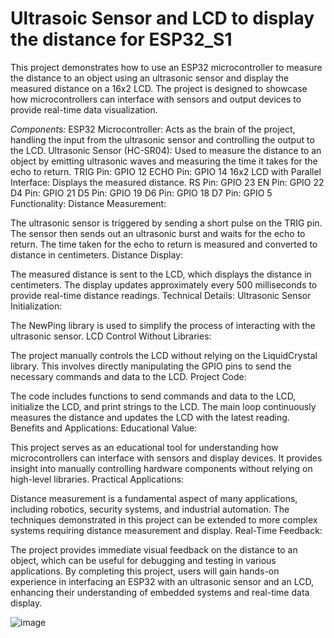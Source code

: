 # Ultrasoic Sensor and LCD to display the distance for ESP32_S1
This project demonstrates how to use an ESP32 microcontroller to measure the distance to an object using an ultrasonic sensor and display the measured distance on a 16x2 LCD. The project is designed to showcase how microcontrollers can interface with sensors and output devices to provide real-time data visualization.

*Components:*
ESP32 Microcontroller: Acts as the brain of the project, handling the input from the ultrasonic sensor and controlling the output to the LCD.
Ultrasonic Sensor (HC-SR04): Used to measure the distance to an object by emitting ultrasonic waves and measuring the time it takes for the echo to return.
TRIG Pin: GPIO 12
ECHO Pin: GPIO 14
16x2 LCD with Parallel Interface: Displays the measured distance.
RS Pin: GPIO 23
EN Pin: GPIO 22
D4 Pin: GPIO 21
D5 Pin: GPIO 19
D6 Pin: GPIO 18
D7 Pin: GPIO 5
Functionality:
Distance Measurement:

The ultrasonic sensor is triggered by sending a short pulse on the TRIG pin.
The sensor then sends out an ultrasonic burst and waits for the echo to return.
The time taken for the echo to return is measured and converted to distance in centimeters.
Distance Display:

The measured distance is sent to the LCD, which displays the distance in centimeters.
The display updates approximately every 500 milliseconds to provide real-time distance readings.
Technical Details:
Ultrasonic Sensor Initialization:

The NewPing library is used to simplify the process of interacting with the ultrasonic sensor.
LCD Control Without Libraries:

The project manually controls the LCD without relying on the LiquidCrystal library. This involves directly manipulating the GPIO pins to send the necessary commands and data to the LCD.
Project Code:

The code includes functions to send commands and data to the LCD, initialize the LCD, and print strings to the LCD.
The main loop continuously measures the distance and updates the LCD with the latest reading.
Benefits and Applications:
Educational Value:

This project serves as an educational tool for understanding how microcontrollers can interface with sensors and display devices.
It provides insight into manually controlling hardware components without relying on high-level libraries.
Practical Applications:

Distance measurement is a fundamental aspect of many applications, including robotics, security systems, and industrial automation.
The techniques demonstrated in this project can be extended to more complex systems requiring distance measurement and display.
Real-Time Feedback:

The project provides immediate visual feedback on the distance to an object, which can be useful for debugging and testing in various applications.
By completing this project, users will gain hands-on experience in interfacing an ESP32 with an ultrasonic sensor and an LCD, enhancing their understanding of embedded systems and real-time data display.



![image](https://github.com/AFrado/Ultrasoic-Sensor-and-LCD-to-display-the-distance-for-ESP32_S1/assets/174622127/8f089abd-d46f-4061-a40a-660c9d85d57e)
